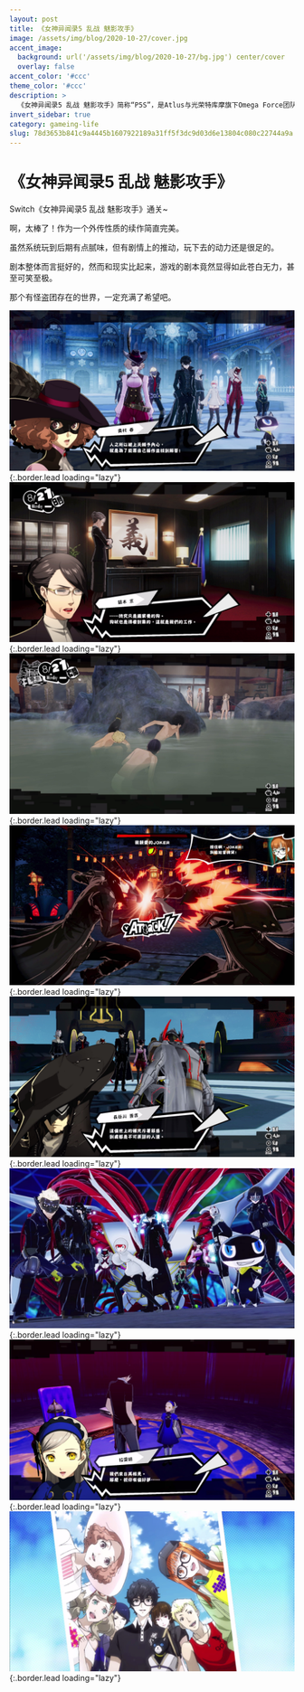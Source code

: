 ```yaml
---
layout: post
title: 《女神异闻录5 乱战 魅影攻手》
image: /assets/img/blog/2020-10-27/cover.jpg
accent_image: 
  background: url('/assets/img/blog/2020-10-27/bg.jpg') center/cover
  overlay: false
accent_color: '#ccc'
theme_color: '#ccc'
description: >
  《女神异闻录5 乱战 魅影攻手》简称“P5S”，是Atlus与光荣特库摩旗下Omega Force团队合作开发的动作角色扮演游戏，作为《女神异闻录5》的延伸续作，其战斗系统袭承无双系列的动作风格，对来自《女神异闻录5》的角色扮演系统则予以简化，如移除了经营角色间日常社交的好感度系统。 
invert_sidebar: true
category: gameing-life
slug: 78d3653b841c9a4445b1607922189a31ff5f3dc9d03d6e13804c080c22744a9a
---
```


# 《女神异闻录5 乱战 魅影攻手》

Switch《女神异闻录5 乱战 魅影攻手》通关~

啊，太棒了！作为一个外传性质的续作简直完美。

虽然系统玩到后期有点腻味，但有剧情上的推动，玩下去的动力还是很足的。

剧本整体而言挺好的，然而和现实比起来，游戏的剧本竟然显得如此苍白无力，甚至可笑至极。

那个有怪盗团存在的世界，一定充满了希望吧。


![](/assets/img/blog/2020-10-27/1.jpg){:.border.lead loading="lazy"}
![](/assets/img/blog/2020-10-27/2.jpg){:.border.lead loading="lazy"}
![](/assets/img/blog/2020-10-27/3.jpg){:.border.lead loading="lazy"}
![](/assets/img/blog/2020-10-27/4.jpg){:.border.lead loading="lazy"}
![](/assets/img/blog/2020-10-27/5.jpg){:.border.lead loading="lazy"}
![](/assets/img/blog/2020-10-27/6.jpg){:.border.lead loading="lazy"}
![](/assets/img/blog/2020-10-27/7.jpg){:.border.lead loading="lazy"}
![](/assets/img/blog/2020-10-27/8.jpg){:.border.lead loading="lazy"}